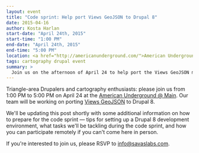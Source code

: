 ```yaml
---
layout: event
title: "Code sprint: Help port Views GeoJSON to Drupal 8"
date: 2015-04-16
author: Kosta Harlan
start-date: "April 24th, 2015"
start-time: "1:00 PM"
end-date: "April 24th, 2015"
end-time: "5:00 PM"
location: <a href="http://americanunderground.com/">American Underground @ Main</a>
tags: cartography drupal event
summary: >
  Join us on the afternoon of April 24 to help port the Views GeoJSON module to Drupal 8.
---
```

Triangle-area Drupalers and cartography enthusiasts: please join us from 1:00 PM to 5:00 PM on April 24 at the [American Underground @ Main](http://americanunderground.com/). Our team will be working on porting [Views GeoJSON](https://www.drupal.org/project/views_geojson) to Drupal 8.

We'll be updating this post shortly with some additional information on how to prepare for the code sprint — tips for setting up a Drupal 8 development environment, what tasks we'll be tackling during the code sprint, and how you can participate remotely if you can't come here in person.

If you're interested to join us, please RSVP to [info@savaslabs.com](mailto:info@savaslabs.com).
